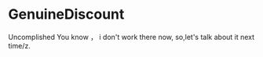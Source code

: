 # GenuineDiscount
Uncomplished
You know ， i don't
work there now,
so,let's talk
about it next time/z.
